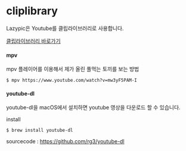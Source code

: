 # cliplibrary
Lazypic은 Youtube를 클립라이브러리로 사용합니다.

[클립라이브러리 바로가기](https://www.youtube.com/channel/UC0L_YtB4PWSkOwp2m9587MA/playlists?view_as=subscriber)

#### mpv
mpv 플레이어를 이용해서 제가 올린 풀먹는 토끼를 보는 방법

```
$ mpv https://www.youtube.com/watch?v=mw3yF5PAM-I
```

#### youtube-dl
youtube-dl을 macOS에서 설치하면 youtube 영상을 다운로드 할 수 있습니다.

install
```
$ brew install youtube-dl
```

sourcecode : https://github.com/rg3/youtube-dl

